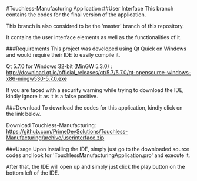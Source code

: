 #Touchless-Manufacturing Application
##User Interface
This branch contains the codes for the final version of the application.

This branch is also considred to be the 'master' branch of this repository.

It contains the user interface elements as well as the functionalities of it.

###Requirements
This project was developed using Qt Quick on Windows and would require their IDE to easily compile it.

Qt 5.7.0 for Windows 32-bit (MinGW 5.3.0) : http://download.qt.io/official_releases/qt/5.7/5.7.0/qt-opensource-windows-x86-mingw530-5.7.0.exe

If you are faced with a security warning while trying to download the IDE, kindly ignore it as it is a false positive.

###Download
To download the codes for this application, kindly click on the link below.

Download Touchless-Manufacturing: https://github.com/PrimeDevSolutions/Touchless-Manufacturing/archive/userinterface.zip

###Usage
Upon installing the IDE, simply just go to the downloaded source codes and look for 'TouchlessManufacturingApplication.pro' and execute it.

After that, the IDE will open up and simply just click the play button on the bottom left of the IDE.
